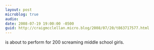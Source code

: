 ```yaml
---
layout: post
microblog: true
audio: 
date: 2008-07-19 19:00:00 -0500
guid: http://craigmcclellan.micro.blog/2008/07/20/t863717577.html
---
```

is about to perform for 200 screaming middle school girls.
